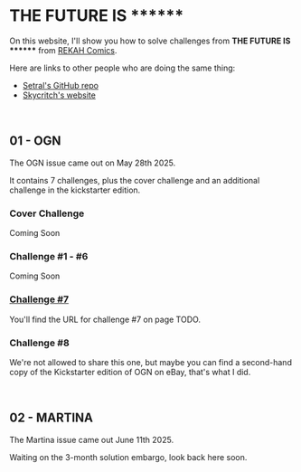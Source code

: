 # THE FUTURE IS <span id="puzzle">\*\*\*\*\*\*</span>

<script>
const el = document.getElementById('puzzle');
const target = 'SOLVED';
let pos = 0;

function flick() {
    if (pos >= target.length) return;
    
    let current = el.textContent;
    let charCode = 65;
    
    const interval = setInterval(() => {
        current = current.substring(0, pos) + String.fromCharCode(charCode) + current.substring(pos + 1);
        el.textContent = current;
        
        if (charCode === target.charCodeAt(pos)) {
            clearInterval(interval);
            pos++;
            setTimeout(flick, 50);
        }
        
        charCode = charCode === 90 ? 65 : charCode + 1;
    }, 50);
}

setTimeout(flick, 1000);
</script>

On this website, I'll show you how to solve challenges from **THE FUTURE IS \*\*\*\*\*\*** from [REKAH Comics](https://www.blackhillsinfosec.com/rekcah/).

Here are links to other people who are doing the same thing:

- [Setral's GitHub repo](https://github.com/setral/CTF_Writeups/tree/main/The%20Future%20is%20******)
- [Skycritch's website](https://www.skycritch.com/the-future-is/)

<br>

## 01 - OGN

The OGN issue came out on May 28th 2025.

It contains 7 challenges, plus the cover challenge and an additional challenge in the kickstarter edition.

### Cover Challenge

Coming Soon

### Challenge #1 - #6

Coming Soon

### [Challenge #7](./01_7.html)

You'll find the URL for challenge #7 on page TODO.

### Challenge #8

We're not allowed to share this one, but maybe you can find a second-hand copy of the Kickstarter edition of OGN on eBay, that's what I did.

<br>

## 02 - MARTINA

The Martina issue came out June 11th 2025.

Waiting on the 3-month solution embargo, look back here soon.
